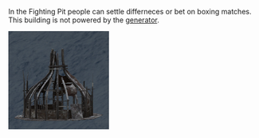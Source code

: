 In the Fighting Pit people can settle differneces or bet on boxing matches. This building is not powered by the [generator](generator.md).

![](../assets/images/fightingpit.png)